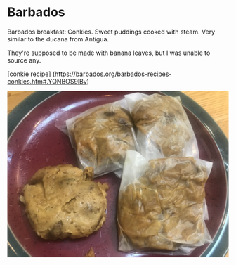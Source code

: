 # Barbados

Barbados breakfast: Conkies. Sweet puddings cooked with steam. Very
similar to the ducana from Antigua.

They're supposed to be made with banana leaves, but I was unable to
source any.

[conkie recipe]
(https://barbados.org/barbados-recipes-conkies.htm#.YQNBOS9lBv)

![Conkies](images/barbados.jpeg)